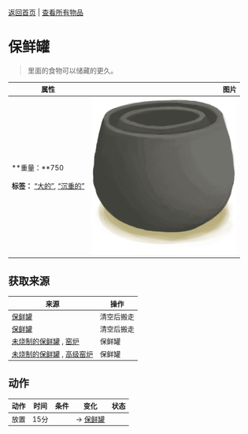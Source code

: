 [返回首页](index.md)   |  [查看所有物品](object.md)
# 保鲜罐  
> 里面的食物可以储藏的更久。  
  
  属性  |   图片   
 ----  |  ----:   
 **重量：**750<br><br>**标签：**	[“大的”](tag_Large.md), [“沉重的”](tag_Heavy.md)  |  ![](Sprite/ClayPotCoolerUnfired.png)   
  
## 获取来源  
来源  |  操作  
----  |  ----  
[保鲜罐](ClayPotCoolerOff.md)  |  清空后搬走  
[保鲜罐](ClayPotCoolerOn.md)  |  清空后搬走  
[未烧制的保鲜罐](ClayPotCoolerUnfired.md) , [窑炉](Kiln.md)  |  保鲜罐  
[未烧制的保鲜罐](ClayPotCoolerUnfired.md) , [高级窑炉](KilnAdvanced.md)  |  保鲜罐  
## 动作  
动作  |  时间  |  条件  |  变化  |  状态  
----  |  ----  |  ----  |  ----  |  ----  
放置  |  15分  |    |  → [保鲜罐](ClayPotCoolerOff.md)<br>  |    
